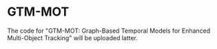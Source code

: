 # GTM-MOT
The code for "GTM-MOT: Graph-Based Temporal Models for Enhanced Multi-Object Tracking" will be uploaded latter.
